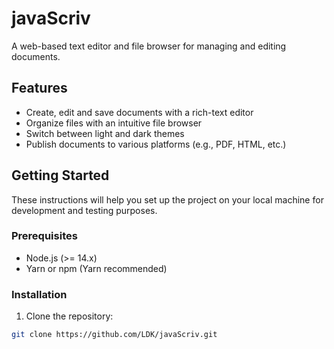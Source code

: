 # javaScriv

A web-based text editor and file browser for managing and editing documents.

## Features

- Create, edit and save documents with a rich-text editor
- Organize files with an intuitive file browser
- Switch between light and dark themes
- Publish documents to various platforms (e.g., PDF, HTML, etc.)

## Getting Started

These instructions will help you set up the project on your local machine for development and testing purposes.

### Prerequisites

- Node.js (>= 14.x)
- Yarn or npm (Yarn recommended)

### Installation

1. Clone the repository:

```bash
git clone https://github.com/LDK/javaScriv.git
